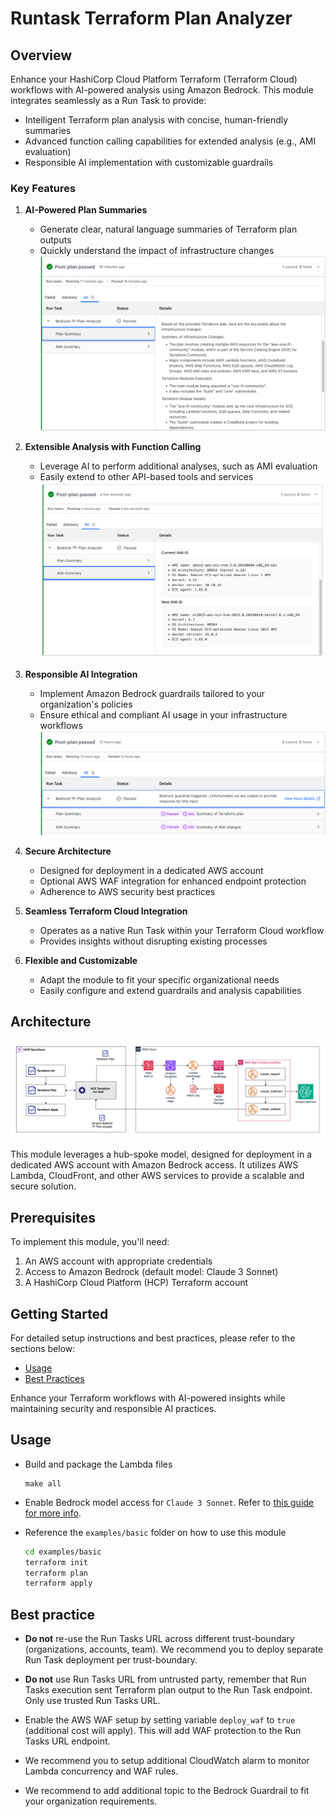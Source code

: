 # Runtask Terraform Plan Analyzer

## Overview

Enhance your HashiCorp Cloud Platform Terraform (Terraform Cloud) workflows with AI-powered analysis using Amazon Bedrock. This module integrates seamlessly as a Run Task to provide:

* Intelligent Terraform plan analysis with concise, human-friendly summaries
* Advanced function calling capabilities for extended analysis (e.g., AMI evaluation)
* Responsible AI implementation with customizable guardrails

### Key Features

1. **AI-Powered Plan Summaries**
   * Generate clear, natural language summaries of Terraform plan outputs
   * Quickly understand the impact of infrastructure changes
   ![Example](./images/example.png)

2. **Extensible Analysis with Function Calling**
   * Leverage AI to perform additional analyses, such as AMI evaluation
   * Easily extend to other API-based tools and services
   ![Example2](./images/example2.png)

3. **Responsible AI Integration**
   * Implement Amazon Bedrock guardrails tailored to your organization's policies
   * Ensure ethical and compliant AI usage in your infrastructure workflows
   ![Example3](./images/example3.png)

4. **Secure Architecture**
   * Designed for deployment in a dedicated AWS account
   * Optional AWS WAF integration for enhanced endpoint protection
   * Adherence to AWS security best practices

5. **Seamless Terraform Cloud Integration**
   * Operates as a native Run Task within your Terraform Cloud workflow
   * Provides insights without disrupting existing processes

6. **Flexible and Customizable**
   * Adapt the module to fit your specific organizational needs
   * Easily configure and extend guardrails and analysis capabilities

## Architecture

![Diagram](./images/arch.png)

This module leverages a hub-spoke model, designed for deployment in a dedicated AWS account with Amazon Bedrock access. It utilizes AWS Lambda, CloudFront, and other AWS services to provide a scalable and secure solution.

## Prerequisites

To implement this module, you'll need:

1. An AWS account with appropriate credentials
2. Access to Amazon Bedrock (default model: Claude 3 Sonnet)
3. A HashiCorp Cloud Platform (HCP) Terraform account

## Getting Started

For detailed setup instructions and best practices, please refer to the sections below:

* [Usage](#usage)
* [Best Practices](#best-practice)

Enhance your Terraform workflows with AI-powered insights while maintaining security and responsible AI practices.

## Usage

* Build and package the Lambda files

  ```
  make all
  ```

* Enable Bedrock model access for `Claude 3 Sonnet`. Refer to [this guide for more info](https://docs.aws.amazon.com/bedrock/latest/userguide/model-access.html).

* Reference the `examples/basic` folder on how to use this module

    ```sh
    cd examples/basic
    terraform init
    terraform plan
    terraform apply
    ```

## Best practice

* **Do not** re-use the Run Tasks URL across different trust-boundary (organizations, accounts, team). We recommend you to deploy separate Run Task deployment per trust-boundary.

* **Do not** use Run Tasks URL from untrusted party, remember that Run Tasks execution sent Terraform plan output to the Run Task endpoint. Only use trusted Run Tasks URL.

* Enable the AWS WAF setup by setting variable `deploy_waf` to `true` (additional cost will apply). This will add WAF protection to the Run Tasks URL endpoint.

* We recommend you to setup additional CloudWatch alarm to monitor Lambda concurrency and WAF rules.

* We recommend to add additional topic to the Bedrock Guardrail to fit your organization requirements.
